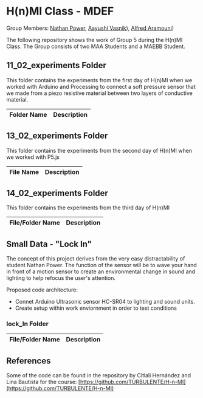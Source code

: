 # H(n)MI Class - MDEF

Group Members: [Nathan Power](https://github.com/npower1-gif), [Aayushi Vasnik](https://github.com/vaschick)), [Alfred Aramouni](https://github.com/khara7mar))

The following repository shows the work of Group 5 during the H(n)MI Class. The Group consists of two MAA Students and a MAEBB Student. 

## 11_02_experiments Folder 

This folder contains the experiments from the first day of H(n)MI when we worked with Arduino and Processing to connect a soft pressure sensor that we made from a piezo resistive material between two layers of conductive material. 

| Folder Name               | Description                                                               |
| ------------------------- | ------------------------------------------------------------------------- |

## 13_02_experiments Folder

This folder contains the experiments from the second day of H(n)MI when we worked with P5.js 

| File Name                 | Description                                                               |
| ------------------------- | ------------------------------------------------------------------------- |



## 14_02_experiments Folder

This folder contains the experiments from the third day of H(n)MI

| File/Folder Name          | Description                                                               |
| ------------------------- | ------------------------------------------------------------------------- |


## Small Data - "Lock In"
 
The concept of this project derives from the very easy distractability of student Nathan Power. The function of the sensor will be to wave your hand in front of a motion sensor to create an environmental change in sound and lighting to help refocus the user's attention.

Proposed code architecture: 
- Connet Arduino Ultrasonic sensor HC-SR04 to lighting and sound units.
- Create setup within work enviornment in order to test conditions
  


### lock_In Folder 

| File/Folder Name          | Description                                                               |
| ------------------------- | ------------------------------------------------------------------------- |


## References 
Some of the code can be found in the repository by Citlali Hernández and Lina Bautista for the course: [https://github.com/TURBULENTE/H-n-MI](https://github.com/TURBULENTE/H-n-MI)


